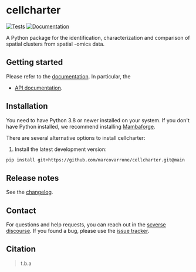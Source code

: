 # cellcharter

[![Tests][badge-tests]][link-tests]
[![Documentation][badge-docs]][link-docs]

[badge-tests]: https://img.shields.io/github/workflow/status/marcovarrone/cellcharter/test.yml?branch=main
[link-tests]: https://github.com/marcovarrone/cellcharter/actions/workflows/test.yml
[badge-docs]: https://img.shields.io/readthedocs/cellcharter

A Python package for the identification, characterization and comparison of spatial clusters from spatial -omics data.

## Getting started

Please refer to the [documentation][link-docs]. In particular, the

-   [API documentation][link-api].

## Installation

You need to have Python 3.8 or newer installed on your system. If you don't have
Python installed, we recommend installing [Mambaforge](https://github.com/conda-forge/miniforge#mambaforge).

There are several alternative options to install cellcharter:

<!--
1) Install the latest release of `cellcharter` from `PyPI <https://pypi.org/project/cellcharter/>`_:

```bash
pip install cellcharter
```
-->

1. Install the latest development version:

```bash
pip install git+https://github.com/marcovarrone/cellcharter.git@main
```

## Release notes

See the [changelog][changelog].

## Contact

For questions and help requests, you can reach out in the [scverse discourse][scverse-discourse].
If you found a bug, please use the [issue tracker][issue-tracker].

## Citation

> t.b.a

[scverse-discourse]: https://discourse.scverse.org/
[issue-tracker]: https://github.com/marcovarrone/cellcharter/issues
[changelog]: https://cellcharter.readthedocs.io/latest/changelog.html
[link-docs]: https://cellcharter.readthedocs.io
[link-api]: https://cellcharter.readthedocs.io/latest/api.html
